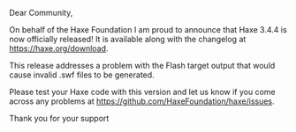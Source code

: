 Dear Community,

On behalf of the Haxe Foundation I am proud to announce that Haxe 3.4.4 is now officially released! It is available along with the changelog at <https://haxe.org/download>.

This release addresses a problem with the Flash target output that would cause invalid .swf files to be generated.

Please test your Haxe code with this version and let us know if you come across any problems at <https://github.com/HaxeFoundation/haxe/issues>.

Thank you for your support
